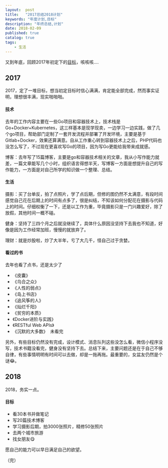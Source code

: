 ```yaml
---
layout:  post
title:   "2017总结2018计划"
keywords: "年度计划,目标"
description: "年终总结,计划"
date: 2018-02-09
published: true
catalog: true
tags:
    - 生活
---
```



又到年底，回顾2017年初定下的[目标](http://bazingafeng.com/2017/02/12/annual-plan/)，咳咳咳....

## 2017
2017，定了一堆目标，想当初定目标时信心满满，肯定能全部完成，然而事实证明，理想很丰满，现实啪啪啪。

#### 技术
去年的工作内容主要在一些Go项目和容器技术上，技术栈是Go+Docker+Kubernetes，这三样基本是现学现卖，一边学习一边实践，做了几个go项目，帮助部门定制了一套开发流程并部署了开发环境，主要是基于Gitlab+Docker，效果还算满意。自从工作重心转到容器技术上之后，PHP代码也没怎么写了，不过现在更喜欢写Go的项目，因为写Go更能给我带来成就感。

博客：去年写了15篇博客，主要是go和容器技术相关的文章，我从小写作能力就差，一篇文章能写几个小时，组织语言得想半天，写博客一方面是想提升自己的写作能力，一方面是对自己所学的知识做一个整理、总结。

#### 生活
摄影：买了台单反，拍了点照片，学了点后期，但修的图仍然不太满意，有段时间感觉自己花在后期上的时间有点多了，很是纠结，不知该如何分配花在摄影与代码上的时间。仔细权衡了一下，还是以工作为重，毕竟摄影只是一门兴趣爱好，除了放假，其他时间一概不碰。

健身：坚持了三四个月之后就没继续了，具体什么原因没坚持下去我也不知道，好像是因为工作经常加班，慢慢的就放弃了。

理财：就是炒股啦，炒了大半年，亏了大几千，怪自己过于贪婪。

#### 看过的书
去年也看了点书，还是太少了
* 《皮囊》
* 《乌合之众》
* 《人性的弱点》
* 《岛上书店》
* 《追风筝的人》
* 《灿烂千阳》
* 《贫穷的本质》
* 《Docker进阶与实践》
* 《RESTful Web APIs》
* 《沉默的大多数》  未看完

另外，有些目标仍然没有完成，设计模式、消息队列这些没怎么看，微信小程序没写，技术书籍没看完，健身没有坚持下去。总结下来，主要问题还是在于自己不够自律，有些事情明明有时间可以去做，却是一拖再拖。最重要的，女盆友仍然是个谜:joy:。

## 2018
2018，务实一点。

#### 目标
* 看30本书并做笔记
* 写20篇技术博客
* 学习摄影后期，拍3000张照片，精修50张照片
* 去两个城市旅游
* 找女朋友:yum:

愿自己的能力可以早日满足自己的欲望。

（完）
